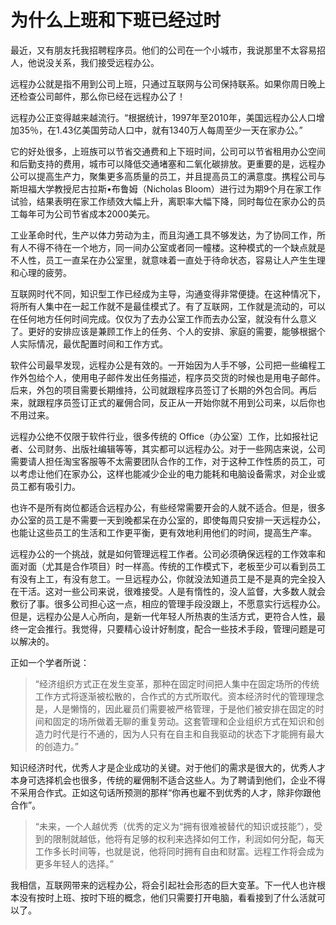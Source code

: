# 为什么上班和下班已经过时


最近，又有朋友托我招聘程序员。他们的公司在一个小城市，我说那里不太容易招人，他说没关系，我们接受远程办公。

远程办公就是指不用到公司上班，只通过互联网与公司保持联系。如果你周日晚上还检查公司邮件，那么你已经在远程办公了！

远程办公正变得越来越流行。“根据统计，1997年至2010年，美国远程办公人口增加35％，在1.43亿美国劳动人口中，就有1340万人每周至少一天在家办公。”

它的好处很多，上班族可以节省交通费和上下班时间，公司可以节省租用办公空间和后勤支持的费用，城市可以降低交通堵塞和二氧化碳排放。更重要的是，远程办公可以提高生产力，聚集更多高质量的员工，并且提高员工的满意度。携程公司与斯坦福大学教授尼古拉斯•布鲁姆（Nicholas Bloom）进行过为期9个月在家工作试验，结果表明在家工作绩效大幅上升，离职率大幅下降，同时每位在家办公的员工每年可为公司节省成本2000美元。

工业革命时代，生产以体力劳动为主，而且沟通工具不够发达，为了协同工作，所有人不得不待在一个地方，同一间办公室或者同一幢楼。这种模式的一个缺点就是不人性，员工一直呆在办公室里，就意味着一直处于待命状态，容易让人产生生理和心理的疲劳。

互联网时代不同，知识型工作已经成为主导，沟通变得非常便捷。在这种情况下，将所有人集中在一起工作就不是最佳模式了。有了互联网，工作就是流动的，可以在任何地方任何时间完成。仅仅为了去办公室工作而去办公室，就没有什么意义了。更好的安排应该是兼顾工作上的任务、个人的安排、家庭的需要，能够根据个人实际情况，最优配置时间和工作方式。

软件公司最早发现，远程办公是有效的。一开始因为人手不够，公司把一些编程工作外包给个人，使用电子邮件发出任务描述，程序员交货的时候也是用电子邮件。后来，外包的项目需要长期维持，公司就跟程序员签订了长期的外包合同。再后来，就跟程序员签订正式的雇佣合同，反正从一开始你就不用到公司来，以后你也不用过来。

远程办公绝不仅限于软件行业，很多传统的 Office（办公室）工作，比如报社记者、公司财务、出版社编辑等等，其实都可以远程办公。对于一些网店来说，公司需要请人担任淘宝客服等不太需要团队合作的工作，对于这种工作性质的员工，可以考虑让他们在家办公，这样也能减少企业的电力能耗和电脑设备需求，对企业或员工都有吸引力。

也许不是所有岗位都适合远程办公，有些经常需要开会的人就不适合。但是，很多办公室的员工是不需要一天到晚都呆在办公室的，即使每周只安排一天远程办公，也能让这些员工的生活和工作更平衡，更有效地利用他们的时间，提高生产率。

远程办公的一个挑战，就是如何管理远程工作者。公司必须确保远程的工作效率和面对面（尤其是合作项目）时一样高。传统的工作模式下，老板至少可以看到员工有没有上工，有没有怠工。一旦远程办公，你就没法知道员工是不是真的完全投入在干活。这对一些公司来说，很难接受。人是有惰性的，没人监督，大多数人就会敷衍了事。很多公司担心这一点，相应的管理手段没跟上，不愿意实行远程办公。但是，远程办公是人心所向，是新一代年轻人所热衷的生活方式，更符合人性，最终一定会推行。我觉得，只要精心设计好制度，配合一些技术手段，管理问题是可以解决的。

正如一个学者所说：

> “经济组织方式正在发生变革，那种在固定时间把人集中在固定场所的传统工作方式将逐渐被松散的，合作式的方式所取代。资本经济时代的管理理念是，人是懒惰的，因此雇员们需要被严格管理，于是他们被安排在固定的时间和固定的场所做着无聊的重复劳动。这套管理和企业组织方式在知识和创造力时代是行不通的，因为人只有在自主和自我驱动的状态下才能拥有最大的创造力。”

知识经济时代，优秀人才是企业成功的关键。对于他们的需求是很大的，优秀人才本身可选择机会也很多，传统的雇佣制不适合这些人。为了聘请到他们，企业不得不采用合作式。正如这句话所预测的那样“你再也雇不到优秀的人才，除非你跟他合作”。

> “未来，一个人越优秀（优秀的定义为“拥有很难被替代的知识或技能”），受到的限制就越低，他将有足够的权利来选择如何工作，利润如何分配，每天工作多长时间等，也就是说，他将同时拥有自由和财富。远程工作将会成为更多年轻人的选择。”

我相信，互联网带来的远程办公，将会引起社会形态的巨大变革。下一代人也许根本没有按时上班、按时下班的概念，他们只需要打开电脑，看看接到了什么活就可以了。

